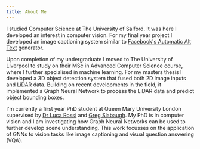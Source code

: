 ```yaml
---
title: About Me
---
```


I studied Computer Science at The University of Salford. It was here I developed an interest in computer vision. For my final year project I developed an image captioning system similar to [Facebook's Automatic Alt Text](https://tech.fb.com/using-artificial-intelligence-to-help-blind-people-see-facebook/) generator.

Upon completion of my undergraduate I moved to The University of Liverpool to study on their MSc in Advanced Computer Science course, where I further specialised in machine learning. For my masters thesis I developed a 3D object detection system that fused both 2D image inputs and LiDAR data. Building on recent developments in the field, it implemented a Graph Neural Network to process the LiDAR data and predict object bounding boxes.

I'm currently a first year PhD student at Queen Mary University London supervised by [Dr Luca Rossi](https://blextar.github.io/luca-rossi/) and [Greg Slabaugh](http://eecs.qmul.ac.uk/~gslabaugh/). My PhD is in computer vision and I am investigating how Graph Neural Networks can be used to further develop scene understanding. This work focusses on the application of GNNs to vision tasks like image captioning and visual question answering (VQA).
